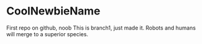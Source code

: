 # CoolNewbieName
First repo on github, noob
This is branch1, just made it. Robots and humans will merge to a superior species.
